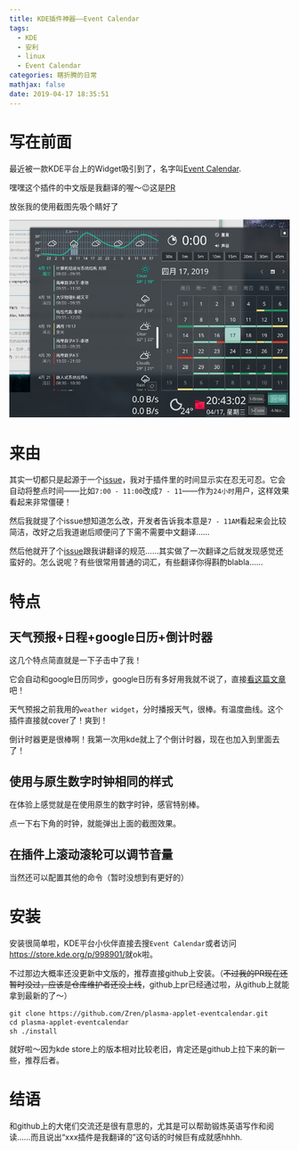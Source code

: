 ```yaml
---
title: KDE插件神器——Event Calendar
tags:
  - KDE
  - 安利
  - linux
  - Event Calendar
categories: 瞎折腾的日常
mathjax: false
date: 2019-04-17 18:35:51
---
```


# 写在前面

最近被一款KDE平台上的Widget吸引到了，名字叫[Event Calendar](https://github.com/Zren/plasma-applet-eventcalendar).

嘿嘿这个插件的中文版是我翻译的喔～:wink:这是[PR](https://github.com/Zren/plasma-applet-eventcalendar/pull/71)

放张我的使用截图先吸个睛好了

![Event Calendar](KDE插件神器——Event-Calendar/1555505069475.png)

<!-- more -->

# 来由

其实一切都只是起源于一个[issue](https://github.com/Zren/plasma-applet-eventcalendar/issues/67)，我对于插件里的时间显示实在忍无可忍。它会自动将整点时间——比如`7:00 - 11:00`改成`7 - 11`——作为`24小时`用户，这样效果看起来非常僵硬！

然后我就提了个issue想知道怎么改，开发者告诉我本意是`7 - 11AM`看起来会比较简洁，改好之后我道谢后顺便问了下需不需要中文翻译……

然后他就开了个[issue](<https://github.com/Zren/plasma-applet-eventcalendar/issues/69>)跟我讲翻译的规范……其实做了一次翻译之后就发现感觉还蛮好的。怎么说呢？有些很常用普通的词汇，有些翻译你得斟酌blabla……

# 特点

## 天气预报+日程+google日历+倒计时器

这几个特点简直就是一下子击中了我！

它会自动和google日历同步，google日历有多好用我就不说了，直接[看这篇文章](<https://www.zhihu.com/question/21146939>)吧！

天气预报之前我用的`weather widget`，分时播报天气，很棒。有温度曲线。这个插件直接就cover了！爽到！

倒计时器更是很棒啊！我第一次用kde就上了个倒计时器，现在也加入到里面去了！

## 使用与原生数字时钟相同的样式

在体验上感觉就是在使用原生的数字时钟，感官特别棒。

点一下右下角的时钟，就能弹出上面的截图效果。

## 在插件上滚动滚轮可以调节音量

当然还可以配置其他的命令（暂时没想到有更好的）

# 安装

安装很简单啦，KDE平台小伙伴直接去搜`Event Calendar`或者访问<https://store.kde.org/p/998901/>就ok啦。

不过那边大概率还没更新中文版的，推荐直接github上安装。（~~不过我的PR现在还暂时没过，应该是仓库维护者还没上线~~，github上pr已经通过啦，从github上就能拿到最新的了～）

```shell
git clone https://github.com/Zren/plasma-applet-eventcalendar.git
cd plasma-applet-eventcalendar
sh ./install
```

就好啦～因为kde store上的版本相对比较老旧，肯定还是github上拉下来的新一些，推荐后者。

# 结语

和github上的大佬们交流还是很有意思的，尤其是可以帮助锻炼英语写作和阅读……而且说出“xxx插件是我翻译的”这句话的时候巨有成就感hhhh.

